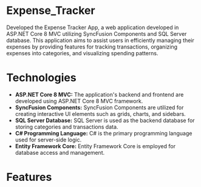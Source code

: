 # Expense_Tracker 
Developed the Expense Tracker App, a web application developed in ASP.NET Core 8 MVC utilizing SyncFusion Components and SQL Server database. This application aims to assist users in efficiently managing their expenses by providing features for tracking transactions, organizing expenses into categories, and visualizing spending patterns.

# Technologies
* **ASP.NET Core 8 MVC:** The application's backend and frontend are developed using ASP.NET Core 8 MVC framework.
* **SyncFusion Components:** SyncFusion Components are utilized for creating interactive UI elements such as grids, charts, and sidebars.
* **SQL Server Database:** SQL Server is used as the backend database for storing categories and transactions data.
* **C# Programming Language:** C# is the primary programming language used for server-side logic.
* **Entity Framework Core:** Entity Framework Core is employed for database access and management.

# Features
